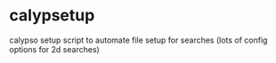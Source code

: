 # calypsetup
calypso setup script to automate file setup for searches (lots of config options for 2d searches)

